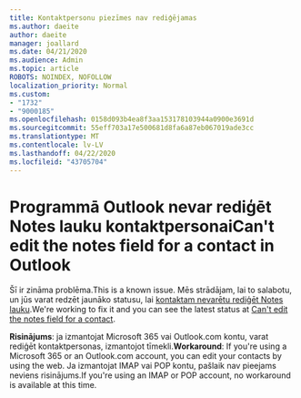 ```yaml
---
title: Kontaktpersonu piezīmes nav rediģējamas
ms.author: daeite
author: daeite
manager: joallard
ms.date: 04/21/2020
ms.audience: Admin
ms.topic: article
ROBOTS: NOINDEX, NOFOLLOW
localization_priority: Normal
ms.custom:
- "1732"
- "9000185"
ms.openlocfilehash: 0158d093b4ea8f3aa153178103944a0900e3691d
ms.sourcegitcommit: 55eff703a17e500681d8fa6a87eb067019ade3cc
ms.translationtype: MT
ms.contentlocale: lv-LV
ms.lasthandoff: 04/22/2020
ms.locfileid: "43705704"
---
```

# <a name="cant-edit-the-notes-field-for-a-contact-in-outlook"></a><span data-ttu-id="06b93-102">Programmā Outlook nevar rediģēt Notes lauku kontaktpersonai</span><span class="sxs-lookup"><span data-stu-id="06b93-102">Can't edit the notes field for a contact in Outlook</span></span>

<span data-ttu-id="06b93-103">Šī ir zināma problēma.</span><span class="sxs-lookup"><span data-stu-id="06b93-103">This is a known issue.</span></span> <span data-ttu-id="06b93-104">Mēs strādājam, lai to salabotu, un jūs varat redzēt jaunāko statusu, lai [kontaktam nevarētu rediģēt Notes lauku](https://support.office.com/article/fb8394ce-04ce-48b5-bae4-be46f77f10fe).</span><span class="sxs-lookup"><span data-stu-id="06b93-104">We're working to fix it and you can see the latest status at [Can't edit the notes field for a contact](https://support.office.com/article/fb8394ce-04ce-48b5-bae4-be46f77f10fe).</span></span>

<span data-ttu-id="06b93-105">**Risinājums**: ja izmantojat Microsoft 365 vai Outlook.com kontu, varat rediģēt kontaktpersonas, izmantojot tīmekli.</span><span class="sxs-lookup"><span data-stu-id="06b93-105">**Workaround**: If you're using a Microsoft 365 or an Outlook.com account, you can edit your contacts by using the web.</span></span> <span data-ttu-id="06b93-106">Ja izmantojat IMAP vai POP kontu, pašlaik nav pieejams neviens risinājums.</span><span class="sxs-lookup"><span data-stu-id="06b93-106">If you're using an IMAP or POP account, no workaround is available at this time.</span></span>